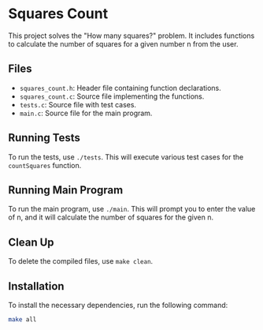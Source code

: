# Squares Count

This project solves the "How many squares?" problem. It includes functions to calculate the number of squares for a given number n from the user.

## Files

- `squares_count.h`: Header file containing function declarations.
- `squares_count.c`: Source file implementing the functions.
- `tests.c`: Source file with test cases.
- `main.c`: Source file for the main program.

## Running Tests

To run the tests, use `./tests`. This will execute various test cases for the `countSquares` function.

## Running Main Program

To run the main program, use `./main`. This will prompt you to enter the value of n, and it will calculate the number of squares for the given n.

## Clean Up

To delete the compiled files, use `make clean`.


## Installation

To install the necessary dependencies, run the following command:

```sh
make all

